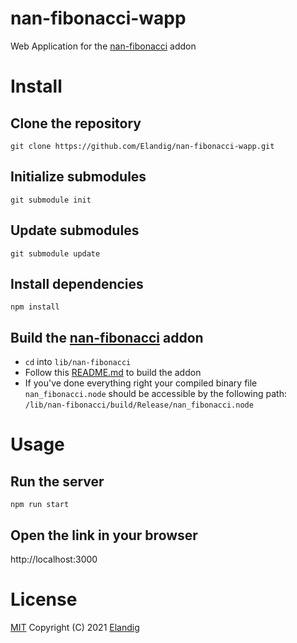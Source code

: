 # nan-fibonacci-wapp
Web Application for the [nan-fibonacci](https://github.com/Elandig/nan-fibonacci/) addon

# Install

## Clone the repository
```
git clone https://github.com/Elandig/nan-fibonacci-wapp.git
```

## Initialize submodules
```
git submodule init
```

## Update submodules
```
git submodule update
```

## Install dependencies
```
npm install
```

## Build the [nan-fibonacci](https://github.com/Elandig/nan-fibonacci/) addon
* `cd` into `lib/nan-fibonacci`
* Follow this [README.md](https://github.com/Elandig/nan-fibonacci/blob/main/README.md#install-dependencies) to build the addon
* If you've done everything right your compiled binary file `nan_fibonacci.node` should be accessible by the following path: `/lib/nan-fibonacci/build/Release/nan_fibonacci.node`


# Usage

## Run the server
```
npm run start
```

## Open the link in your browser
http://localhost:3000

# License
[MIT](https://github.com/Elandig/nan-fibonacci-wapp/blob/main/LICENSE) Copyright (C) 2021 [Elandig](https://github.com/Elandig)
